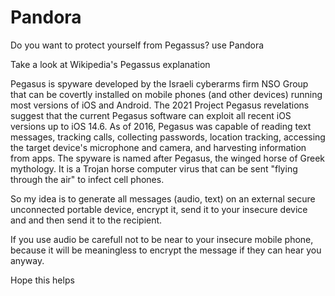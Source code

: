 # Pandora
Do you want to protect yourself from Pegassus? use Pandora

Take a look at Wikipedia's Pegassus explanation

Pegasus is spyware developed by the Israeli cyberarms firm NSO Group that can be covertly installed on mobile phones
(and other devices) running most versions of iOS and Android. The 2021 Project Pegasus revelations suggest that the
current Pegasus software can exploit all recent iOS versions up to iOS 14.6. As of 2016, Pegasus was capable of
reading text messages, tracking calls, collecting passwords, location tracking, accessing the target device's
microphone and camera, and harvesting information from apps. The spyware is named after Pegasus, the winged horse
of Greek mythology. It is a Trojan horse computer virus that can be sent "flying through the air" to infect cell phones.

So my idea is to generate all messages (audio, text) on an external secure unconnected portable device, encrypt it,
send it to your insecure device and and then send it to the recipient.

If you use audio be carefull not to be near to your insecure mobile phone, because it will be meaningless to encrypt the
message if they can hear you anyway.

Hope this helps
